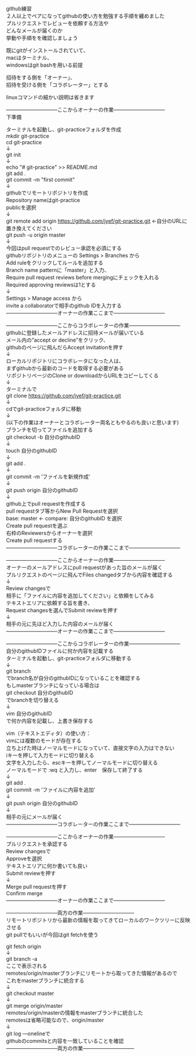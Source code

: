 github練習  
２人以上でペアになってgithubの使い方を勉強する手順を纏めました  
プルリクエストでレビューを依頼する方法や    
どんなメールが届くのか    
挙動や手順をを確認しましょう    
    
既にgitがインストールされていて、  
macはターミナル、  
windowsはgit bashを用いる前提  
  
招待をする側を「オーナー」、  
招待を受ける側を「コラボレーター」とする  
  
linuxコマンドの細かい説明は省きます  
  
——————————ここからオーナーの作業——————————  
下準備  
  
ターミナルを起動し、git-practiceフォルダを作成  
mkdir git-practice  
cd git-practice  
↓  
git init  
↓  
echo "# git-practice" >> README.md  
git add .  
git commit -m "first commit"  
↓  
githubでリモートリポジトリを作成  
Repository nameはgit-practice  
publicを選択  
↓  
git remote add origin https://github.com/jyef/git-practice.git ←自分のURLに置き換えてください    
git push -u origin master  
↓  
今回はpull requestでのレビュー承認を必須にする  
githubリポジトリのメニューの Settings > Branches から  
Add ruleをクリックしてルールを追加する  
Branch name patternに「master」と入力、  
Require pull request reviews before mergingにチェックを入れる  
Required approving reviewsは1とする  
↓  
Settings > Manage access から  
invite a collaboratorで相手のgithub IDを入力する  
——————————オーナーの作業ここまで——————————  
  
  
——————————ここからコラボレーターの作業——————————  
githubに登録したメールアドレスに招待メールが届いている  
メール内の”accept or decline”をクリック、  
githubのページに飛んだらAccept invitationを押す  
↓  
ローカルリポジトリにコラボレータになった人は、  
まずgithubから最新のコードを取得する必要がある  
リポジトリページのClone or downloadからURLをコピーしてくる  
↓  
ターミナルで  
git clone https://github.com/jyef/git-practice.git  
↓  
cdでgit-practiceフォルダに移動  
↓  
(以下の作業はオーナーとコラボレーター両名ともやるのも良いと思います)  
ブランチを切ってファイルを追加する  
git checkout -b 自分のgithubID  
↓  
touch 自分のgithubID  
↓  
git add .  
↓  
git commit -m ‘ファイルを新規作成’  
↓  
git push origin 自分のgithubID  
↓  
github上でpull requestを作成する  
pull requestタブ等からNew Pull Requestを選択  
base: master ← compare: 自分のgithubID を選択  
Create pull requestを選ぶ  
右枠のReviewersからオーナーを選択  
Create pull requestする  
——————————コラボレーターの作業ここまで——————————  
  
  
——————————ここからオーナーの作業——————————  
オーナーのメールアドレスにpull requestがあった旨のメールが届く  
プルリクエストのページに飛んでFiles changedタブから内容を確認する  
↓  
Review changesで  
相手に「ファイルに内容を追加してください」と依頼をしてみる  
テキストエリアに依頼する旨を書き、  
Request changesを選んでSubmit reviewを押す  
↓  
相手の元に先ほど入力した内容のメールが届く  
——————————オーナーの作業ここまで——————————  
  
  
——————————ここからコラボレーターの作業——————————  
自分のgithubIDファイルに何か内容を記載する  
ターミナルを起動し、git-practiceフォルダに移動する  
↓  
git branch  
でbranch名が自分のgithubIDになっていることを確認する  
もしmasterブランチになっている場合は  
git checkout 自分のgithubID  
でbranchを切り替える  
↓  
vim 自分のgithubID  
で何か内容を記載し、上書き保存する  
  
vim（テキストエディタ）の使い方：  
vimには複数のモードが存在する  
立ち上げた時はノーマルモードになっていて、直接文字の入力はできない  
iキーを押して入力モードに切り替える  
文字を入力したら、escキーを押してノーマルモードに切り替える  
ノーマルモードで :wq と入力し、enter　保存して終了する  
↓  
git add .  
git commit -m ‘ファイルに内容を追加’  
↓  
git push origin 自分のgithubID  
↓  
相手の元にメールが届く  
——————————コラボレーターの作業ここまで——————————  
  
  
——————————ここからオーナーの作業——————————  
プルリクエストを承認する  
Review changesで  
Approveを選択  
テキストエリアに何か書いても良い  
Submit reviewを押す  
↓  
Merge pull requestを押す  
Confirm merge  
——————————オーナーの作業ここまで——————————  
  
  
——————————両方の作業——————————  
リモートリポジトリから最新の情報を取ってきてローカルのワークツリーに反映させる  
git pullでもいいが今回はgit fetchを使う  
  
git fetch origin  
↓  
git branch -a  
ここで表示される  
remotes/origin/masterブランチにリモートから取ってきた情報があるので  
これをmasterブランチに統合する  
↓  
git checkout master  
↓  
git merge origin/master  
remotes/origin/masterの情報をmasterブランチに統合した  
remotesは省略可能なので、origin/master  
↓  
git log —onelineで  
githubのcommitsと内容を一致していることを確認  
——————————両方の作業——————————  